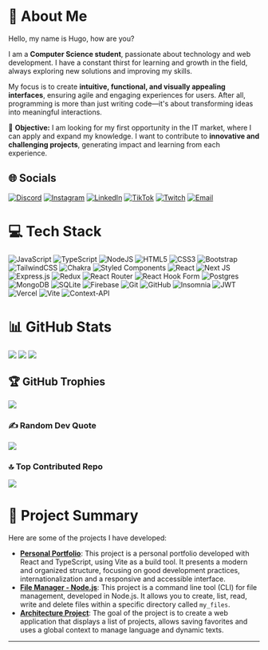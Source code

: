 # 💫 About Me
Hello, my name is Hugo, how are you?

I am a **Computer Science student**, passionate about technology and web development. I have a constant thirst for learning and growth in the field, always exploring new solutions and improving my skills.

My focus is to create **intuitive, functional, and visually appealing interfaces**, ensuring agile and engaging experiences for users. After all, programming is more than just writing code—it's about transforming ideas into meaningful interactions.

🎯 **Objective:** I am looking for my first opportunity in the IT market, where I can apply and expand my knowledge. I want to contribute to **innovative and challenging projects**, generating impact and learning from each experience.

## 🌐 Socials
[![Discord](https://img.shields.io/badge/Discord-%237289DA.svg?logo=discord&logoColor=white)](https://discord.gg/hbot0678) 
[![Instagram](https://img.shields.io/badge/Instagram-%23E4405F.svg?logo=Instagram&logoColor=white)](https://instagram.com/hugozauad) 
[![LinkedIn](https://img.shields.io/badge/LinkedIn-%230077B5.svg?logo=linkedin&logoColor=white)](https://linkedin.com/in/hugozauad) 
[![TikTok](https://img.shields.io/badge/TikTok-%23000000.svg?logo=TikTok&logoColor=white)](https://tiktok.com/@hugozauad) 
[![Twitch](https://img.shields.io/badge/Twitch-%239146FF.svg?logo=Twitch&logoColor=white)](https://twitch.tv/Hugo_BOT) 
[![Email](https://img.shields.io/badge/Email-D14836?logo=gmail&logoColor=white)](mailto:hugozeymer@gmail.com) 

# 💻 Tech Stack

![JavaScript](https://img.shields.io/badge/javascript-%23323330.svg?style=for-the-badge&logo=javascript&logoColor=%23F7DF1E)
![TypeScript](https://img.shields.io/badge/typescript-%23007ACC.svg?style=for-the-badge&logo=typescript&logoColor=white)
![NodeJS](https://img.shields.io/badge/node.js-6DA55F?style=for-the-badge&logo=node.js&logoColor=white)
![HTML5](https://img.shields.io/badge/html5-%23E34F26.svg?style=for-the-badge&logo=html5&logoColor=white)
![CSS3](https://img.shields.io/badge/css3-%231572B6.svg?style=for-the-badge&logo=css3&logoColor=white)
![Bootstrap](https://img.shields.io/badge/bootstrap-%238511FA.svg?style=for-the-badge&logo=bootstrap&logoColor=white)
![TailwindCSS](https://img.shields.io/badge/tailwindcss-%2338B2AC.svg?style=for-the-badge&logo=tailwind-css&logoColor=white)
![Chakra](https://img.shields.io/badge/chakra-%234ED1C5.svg?style=for-the-badge&logo=chakraui&logoColor=white)
![Styled Components](https://img.shields.io/badge/styled--components-DB7093?style=for-the-badge&logo=styled-components&logoColor=white)
![React](https://img.shields.io/badge/react-%2320232a.svg?style=for-the-badge&logo=react&logoColor=%2361DAFB)
![Next JS](https://img.shields.io/badge/Next-black?style=for-the-badge&logo=next.js&logoColor=white)
![Express.js](https://img.shields.io/badge/express.js-%23404d59.svg?style=for-the-badge&logo=express&logoColor=%2361DAFB)
![Redux](https://img.shields.io/badge/redux-%23593d88.svg?style=for-the-badge&logo=redux&logoColor=white)
![React Router](https://img.shields.io/badge/React_Router-CA4245?style=for-the-badge&logo=react-router&logoColor=white)
![React Hook Form](https://img.shields.io/badge/React%20Hook%20Form-%23EC5990.svg?style=for-the-badge&logo=reacthookform&logoColor=white)
![Postgres](https://img.shields.io/badge/postgres-%23316192.svg?style=for-the-badge&logo=postgresql&logoColor=white)
![MongoDB](https://img.shields.io/badge/MongoDB-%234ea94b.svg?style=for-the-badge&logo=mongodb&logoColor=white)
![SQLite](https://img.shields.io/badge/sqlite-%2307405e.svg?style=for-the-badge&logo=sqlite&logoColor=white)
![Firebase](https://img.shields.io/badge/firebase-%23039BE5.svg?style=for-the-badge&logo=firebase)
![Git](https://img.shields.io/badge/git-%23F05033.svg?style=for-the-badge&logo=git&logoColor=white)
![GitHub](https://img.shields.io/badge/github-%23121011.svg?style=for-the-badge&logo=github&logoColor=white)
![Insomnia](https://img.shields.io/badge/Insomnia-black?style=for-the-badge&logo=insomnia&logoColor=5849BE)
![JWT](https://img.shields.io/badge/JWT-black?style=for-the-badge&logo=JSON%20web%20tokens)
![Vercel](https://img.shields.io/badge/vercel-%23000000.svg?style=for-the-badge&logo=vercel&logoColor=white)
![Vite](https://img.shields.io/badge/vite-%23646CFF.svg?style=for-the-badge&logo=vite&logoColor=white)
![Context-API](https://img.shields.io/badge/Context--Api-000000?style=for-the-badge&logo=react)

# 📊 GitHub Stats
![](https://github-readme-stats.vercel.app/api?username=HugoZAuad&theme=tokyonight&hide_border=false&include_all_commits=false&count_private=false)
![](https://nirzak-streak-stats.vercel.app/?user=HugoZAuad&theme=tokyonight&hide_border=false)
![](https://github-readme-stats.vercel.app/api/top-langs/?username=HugoZAuad&theme=tokyonight&hide_border=false&include_all_commits=false&count_private=false&layout=compact)

## 🏆 GitHub Trophies
![](https://github-profile-trophy.vercel.app/?username=HugoZAuad&theme=tokyonight&no-frame=false&no-bg=false&margin-w=4)

### ✍️ Random Dev Quote
![](https://quotes-github-readme.vercel.app/api?type=horizontal&theme=tokyonight)

### 🔝 Top Contributed Repo
![](https://github-contributor-stats.vercel.app/api?username=HugoZAuad&limit=5&theme=tokyonight&combine_all_yearly_contributions=true)

# 📂 Project Summary
Here are some of the projects I have developed:

- **[Personal Portfolio](https://github.com/HugoZAuad/DESAFIO-4---PORTFOLIO_REACT__RID66155)**: This project is a personal portfolio developed with React and TypeScript, using Vite as a build tool. It presents a modern and organized structure, focusing on good development practices, internationalization and a responsive and accessible interface.
- **[File Manager - Node.js](https://github.com/HugoZAuad/FileManager-Nodev)**: This project is a command line tool (CLI) for file management, developed in Node.js. It allows you to create, list, read, write and delete files within a specific directory called `my_files`.
- **[Architecture Project](https://github.com/HugoZAuad/PROJETO_ARQUITETURA)**: The goal of the project is to create a web application that displays a list of projects, allows saving favorites and uses a global context to manage language and dynamic texts.

---
